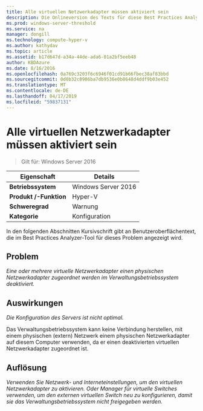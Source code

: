 ```yaml
---
title: Alle virtuellen Netzwerkadapter müssen aktiviert sein
description: Die Onlineversion des Texts für diese Best Practices Analyzer-Regel.
ms.prod: windows-server-threshold
ms.service: na
manager: dongill
ms.technology: compute-hyper-v
ms.author: kathydav
ms.topic: article
ms.assetid: b17d647d-a34a-44de-ada6-01a2bf5eeb48
author: KBDAzure
ms.date: 8/16/2016
ms.openlocfilehash: 0a769c3203f6c6946f01cd91b66fbec38af83bbd
ms.sourcegitcommit: 0d0b32c8986ba7db9536e0b8648d4ddf9b03e452
ms.translationtype: MT
ms.contentlocale: de-DE
ms.lasthandoff: 04/17/2019
ms.locfileid: "59837131"
---
```

# <a name="all-virtual-network-adapters-should-be-enabled"></a>Alle virtuellen Netzwerkadapter müssen aktiviert sein

>Gilt für: Windows Server 2016


  
|Eigenschaft|Details|  
|-|-|  
|**Betriebssystem**|Windows Server 2016|  
|**Produkt /-Funktion**|Hyper-V|  
|**Schweregrad**|Warnung|  
|**Kategorie**|Konfiguration|  
  
In den folgenden Abschnitten Kursivschrift gibt an Benutzeroberflächentext, die im Best Practices Analyzer-Tool für dieses Problem angezeigt wird.  
  
## <a name="issue"></a>Problem  
  
*Eine oder mehrere virtuelle Netzwerkadapter einen physischen Netzwerkadapter zugeordnet werden im Verwaltungsbetriebssystem deaktiviert.*  
  
## <a name="impact"></a>Auswirkungen  
  
*Die Konfiguration des Servers ist nicht optimal.*  
  
Das Verwaltungsbetriebssystem kann keine Verbindung herstellen, mit einem physischen (extern) Netzwerk einem physischen Netzwerkadapter auf diesem Computer verwenden, da er einen deaktivierten virtuellen Netzwerkadapter zugeordnet ist.  
  
## <a name="resolution"></a>Auflösung  
  
*Verwenden Sie Netzwerk- und Interneteinstellungen, um den virtuellen Netzwerkadapter zu aktivieren. Oder Manager für virtuelle Switches verwenden, um den externen virtuellen Switch neu zu konfigurieren, damit sie das Verwaltungsbetriebssystem nicht freigegeben werden.*  
  


